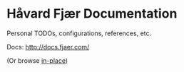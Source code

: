 # Håvard Fjær Documentation
Personal TODOs, configurations, references, etc.

Docs: <http://docs.fjaer.com/>

(Or browse [in-place](index.md))
<!--stackedit_data:
eyJoaXN0b3J5IjpbLTU0OTE4MTQyOF19
-->
